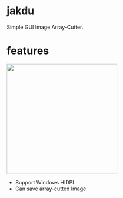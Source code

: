 # jakdu
Simple GUI Image Array-Cutter.

# features
<img width="300" img src="https://user-images.githubusercontent.com/17085696/100909681-611d6f80-3510-11eb-901d-042b6415ebec.png"></img>
* Support Windows HIDPI
* Can save array-cutted Image

